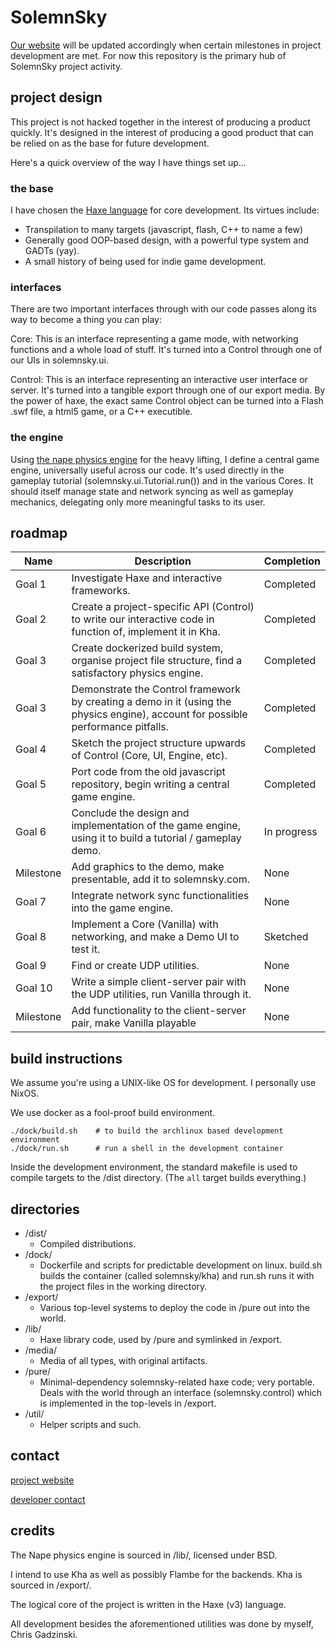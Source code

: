 # SolemnSky

[Our website](http://solemnsky.com) will be updated accordingly when certain milestones in project development are met. For now this repository is the primary hub of SolemnSky project activity.

## project design

This project is not hacked together in the interest of producing a product quickly. It's designed in the interest of producing a good product that can be relied on as the base for future development.

Here's a quick overview of the way I have things set up...

### the base

I have chosen the [Haxe language](http://haxe.org) for core development. Its virtues include:

- Transpilation to many targets (javascript, flash, C++ to name a few)
- Generally good OOP-based design, with a powerful type system and GADTs (yay).
- A small history of being used for indie game development.

### interfaces

There are two important interfaces through with our code passes along its way to become a thing you can play:

Core: This is an interface representing a game mode, with networking functions and a whole load of stuff. It's turned into a Control through one of our UIs in solemnsky.ui.

Control: This is an interface representing an interactive user interface or server. It's turned into a tangible export through one of our export media. By the power of haxe, the exact same Control object can be turned into a Flash .swf file, a html5 game, or a C++ executible.

### the engine

Using [the nape physics engine](http://napephys.com) for the heavy lifting, I define a central game engine, universally useful across our code. It's used directly in the gameplay tutorial (solemnsky.ui.Tutorial.run()) and in the various Cores. It should itself manage state and network syncing as well as gameplay mechanics, delegating only more meaningful tasks to its user.

## roadmap

Name | Description | Completion 
---- | ----------- | ---------
Goal 1 | Investigate Haxe and interactive frameworks. | Completed 
Goal 2 | Create a project-specific API (Control) to write our interactive code in function of, implement it in Kha. | Completed 
Goal 3 | Create dockerized build system, organise project file structure, find a satisfactory physics engine. | Completed
Goal 3 | Demonstrate the Control framework by creating a demo in it (using the physics engine), account for possible performance pitfalls. | Completed
Goal 4 | Sketch the project structure upwards of Control (Core, UI, Engine, etc). | Completed
Goal 5 | Port code from the old javascript repository, begin writing a central game engine. | Completed
Goal 6 | Conclude the design and implementation of the game engine, using it to build a tutorial / gameplay demo. | In progress
Milestone | Add graphics to the demo, make presentable, add it to solemnsky.com. | None
Goal 7 | Integrate network sync functionalities into the game engine. | None
Goal 8 | Implement a Core (Vanilla) with networking, and make a Demo UI to test it. | Sketched
Goal 9 | Find or create UDP utilities. | None
Goal 10 | Write a simple client-server pair with the UDP utilities, run Vanilla through it. | None
Milestone | Add functionality to the client-server pair, make Vanilla playable | None

## build instructions

We assume you're using a UNIX-like OS for development. I personally use NixOS.

We use docker as a fool-proof build environment.
    
    ./dock/build.sh    # to build the archlinux based development environment
    ./dock/run.sh      # run a shell in the development container

Inside the development environment, the standard makefile is used to compile targets to the /dist directory. (The ``all`` target builds everything.)

## directories

- /dist/
  - Compiled distributions.
- /dock/
  - Dockerfile and scripts for predictable development on linux. build.sh builds the container (called solemnsky/kha) and run.sh runs it with the project files in the working directory.
- /export/
  - Various top-level systems to deploy the code in /pure out into the world.
- /lib/
  - Haxe library code, used by /pure and symlinked in /export.
- /media/
  - Media of all types, with original artifacts.
- /pure/
  - Minimal-dependency solemnsky-related haxe code; very portable. Deals with the world through an interface (solemnsky.control) which is implemented in the top-levels in /export.
- /util/
  - Helper scripts and such.

## contact 

[project website](http://solemnsky.com)

[developer contact](http://magnetic.uk.to)

## credits

The Nape physics engine is sourced in /lib/, licensed under BSD.

I intend to use Kha as well as possibly Flambe for the backends. Kha is sourced in /export/.

The logical core of the project is written in the Haxe (v3) language.

All development besides the aforementioned utilities was done by myself, Chris Gadzinski. 
